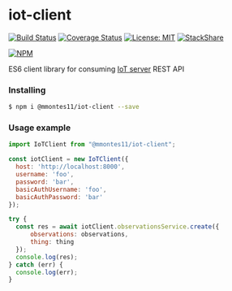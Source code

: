 # iot-client

[![Build Status](https://travis-ci.org/mmontes11/iot-client.svg?branch=develop)](https://travis-ci.org/mmontes11/iot-client)
[![Coverage Status](https://coveralls.io/repos/github/mmontes11/iot-client/badge.svg?branch=develop)](https://coveralls.io/github/mmontes11/iot-client?branch=develop)
[![License: MIT](https://img.shields.io/badge/License-MIT-yellow.svg)](https://opensource.org/licenses/MIT)
[![StackShare](https://img.shields.io/badge/tech-stack-0690fa.svg?style=flat)](https://stackshare.io/mmontes11/iot)

[![NPM](https://nodei.co/npm/@mmontes11/iot-client.png)](https://nodei.co/npm/@mmontes11/iot-client)

ES6 client library for consuming [IoT server](https://github.com/mmontes11/iot-server) REST API

### Installing

```bash
$ npm i @mmontes11/iot-client --save
```

### Usage example

``` javascript
import IoTClient from "@mmontes11/iot-client";

const iotClient = new IoTClient({
  host: 'http://localhost:8000',
  username: 'foo',
  password: 'bar',
  basicAuthUsername: 'foo',
  basicAuthPassword: 'bar'
});

try {
  const res = await iotClient.observationsService.create({
      observations: observations,
      thing: thing
  });
  console.log(res);
} catch (err) {
  console.log(err);
}
```
